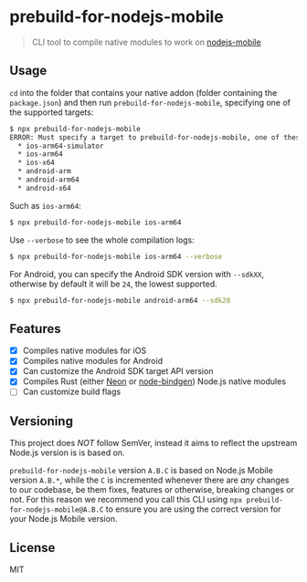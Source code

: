 # prebuild-for-nodejs-mobile

> CLI tool to compile native modules to work on [nodejs-mobile](https://github.com/nodejs-mobile/nodejs-mobile)

## Usage

`cd` into the folder that contains your native addon (folder containing the `package.json`) and then run `prebuild-for-nodejs-mobile`, specifying one of the supported targets:

```sh
$ npx prebuild-for-nodejs-mobile
ERROR: Must specify a target to prebuild-for-nodejs-mobile, one of these:
  * ios-arm64-simulator
  * ios-arm64
  * ios-x64
  * android-arm
  * android-arm64
  * android-x64
```

Such as `ios-arm64`:

```sh
$ npx prebuild-for-nodejs-mobile ios-arm64
```

Use `--verbose` to see the whole compilation logs:

```sh
$ npx prebuild-for-nodejs-mobile ios-arm64 --verbose
```

For Android, you can specify the Android SDK version with `--sdkXX`, otherwise by default it will be `24`, the lowest supported.

```sh
$ npx prebuild-for-nodejs-mobile android-arm64 --sdk28
```

## Features

- [x] Compiles native modules for iOS
- [x] Compiles native modules for Android
- [x] Can customize the Android SDK target API version
- [x] Compiles Rust (either [Neon](https://neon-bindings.com) or [node-bindgen](https://github.com/infinyon/node-bindgen)) Node.js native modules
- [ ] Can customize build flags

## Versioning

This project does *NOT* follow SemVer, instead it aims to reflect the upstream Node.js version is is based on.

`prebuild-for-nodejs-mobile` version `A.B.C` is based on Node.js Mobile version `A.B.*`, while the `C` is incremented whenever there are *any* changes to our codebase, be them fixes, features or otherwise, breaking changes or not. For this reason we recommend you call this CLI using `npx prebuild-for-nodejs-mobile@A.B.C` to ensure you are using the correct version for your Node.js Mobile version.

## License

MIT

